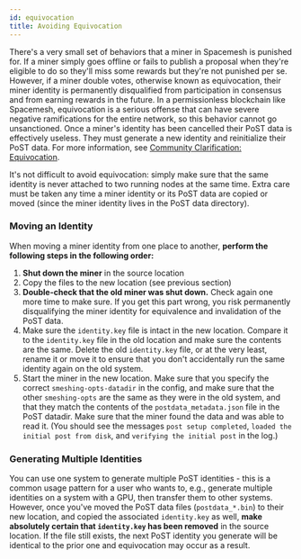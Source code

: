 ```yaml
---
id: equivocation
title: Avoiding Equivocation
---
```


There's a very small set of behaviors that a miner in Spacemesh is punished for. If a miner simply goes offline or fails
to publish a proposal when they're eligible to do so they'll miss some rewards but they're not punished per se. However,
if a miner double votes, otherwise known as equivocation, their miner identity is permanently disqualified from
participation in consensus and from earning rewards in the future. In a permissionless blockchain like Spacemesh,
equivocation is a serious offense that can have severe negative ramifications for the entire network, so this behavior
cannot go unsanctioned. Once a miner's identity has been cancelled their PoST data is effectively useless. They must
generate a new identity and reinitialize their PoST data. For more information, see
[Community Clarification: Equivocation](https://spacemesh.io/blog/community-clarification-equivocation/).

It's not difficult to avoid equivocation: simply make sure that the same identity is never attached to two running nodes
at the same time. Extra care must be taken any time a miner identity or its PoST data are copied or moved
(since the miner identity lives in the PoST data directory).

### Moving an Identity

When moving a miner identity from one place to another, **perform the following steps in the following order:**

1. **Shut down the miner** in the source location
1. Copy the files to the new location (see previous section)
1. **Double-check that the old miner was shut down.** Check again one more time to make sure. If you get this part
   wrong, you risk permanently disqualifying the miner identity for equivalence and invalidation of the PoST data.
1. Make sure the `identity.key` file is intact in the new location. Compare it to the `identity.key` file in the old
   location and make sure the contents are the same. Delete the old `identity.key` file, or at the very least, rename it
   or move it to ensure that you don't accidentally run the same identity again on the old system.
1. Start the miner in the new location. Make sure that you specify the correct `smeshing-opts-datadir` in the config,
   and make sure that the other `smeshing-opts` are the same as they were in the old system, and that they match the
   contents of the `postdata_metadata.json` file in the PoST datadir. Make sure that the miner found the data and was
   able to read it. (You should see the messages `post setup completed`, `loaded the initial post from disk`, and
   `verifying the initial post` in the log.)

### Generating Multiple Identities

You can use one system to generate multiple PoST identities - this is a common usage pattern for a user who wants to,
e.g., generate multiple identities on a system with a GPU, then transfer them to other systems. However, once you've
moved the PoST data files (`postdata_*.bin`) to their new location, and copied the associated `identity.key` as well,
**make absolutely certain that `identity.key` has been removed** in the source location. If the file still exists, the
next PoST identity you generate will be identical to the prior one and equivocation may occur as a result.

